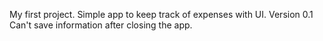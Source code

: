 My first project. Simple app to keep track of expenses with UI.
Version 0.1
Can't save information after closing the app.